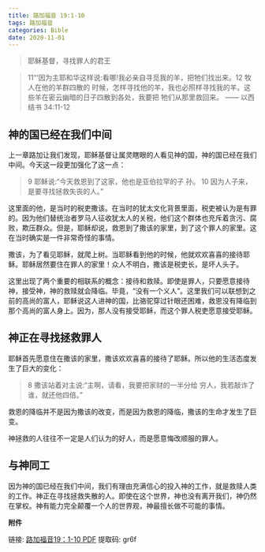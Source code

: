 ```yaml
---
title: 路加福音 19:1-10
tags: 路加福音
categories: Bible
date: 2020-11-01
---
```


> 耶稣基督，寻找罪人的君王

> 11“‘因为主耶和华这样说:看哪!我必亲自寻觅我的羊，把牠们找出来。12 牧人在他的羊群四散的 时候，怎样寻找他的羊，我也必照样寻找我的羊。这些羊在密云幽暗的日子四散到各处，我要把 牠们从那里救回来。
> —— 以西结书 34:11-12

## 神的国已经在我们中间

上一章路加让我们发现，耶稣基督让属灵瞎眼的人看见神的国，神的国已经在我们中间。今天这一段更加强化了这一点：

> 9 耶稣说:“今天救恩到了这家，他也是亚伯拉罕的子 孙。 10 因为人子来，是要寻找拯救失丧的人。”

这里面的他，是当时的税吏撒该。在当时的犹太文化背景里面，税吏被认为是有罪的。因为他们替统治者罗马人征收犹太人的关税，他们这个群体也充斥着贪污、腐败，欺压群众。但是，耶稣却说，救恩到了撒该的家里，到了这个罪人的家里。这在当时确实是一件非常奇怪的事情。

撒该，为了看见耶稣，就爬上树。当耶稣看到他的时候，他就欢欢喜喜的接待耶稣。耶稣居然要住在罪人的家里！众人不明白，撒该是税吏长，是坏人头子。

这里出现了两个重要的相联系的概念：接待和救赎。即使是罪人，只要愿意接待神，接受神，神的救赎就会降临。毕竟，“没有一个义人”。这里我们可以联想到之前的高尚的富人，耶稣说这人进神的国，比骆驼穿过针眼还困难，救恩没有降临到那个高尚的富人身上。因为，那人没有接受耶稣，而这个罪人税吏愿意接受耶稣。

## 神正在寻找拯救罪人

耶稣首先愿意住在撒该的家里，撒该欢欢喜喜的接待了耶稣。所以他的生活态度发生了巨大的变化：

> 8 撒该站着对主说:“主啊，请看，我要把家财的一半分给 穷人，我若敲诈了谁，就还他四倍。”

救恩的降临并不是因为撒该的改变，而是因为救恩的降临，撒该的生命才发生了巨变。

神拯救的人往往不一定是人们认为的好人，而是愿意悔改顺服的罪人。

## 与神同工

因为神的国已经在我们中间，我们有理由充满信心的投入神的工作，就是救赎人类的工作。神正在寻找拯救失散的人。即使在这个世界，神也没有离开我们，神仍然在掌权。神有能力完全颠覆一个人的世界观，神最擅长做不可能的事情。


**附件**

链接: [路加福音19：1-10 PDF](https://pan.baidu.com/s/1QMy6ZC3cA2JLgEUe4oB8aw)
提取码: gr6f
